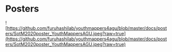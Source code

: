 # Posters

![https://github.com/furuhashilab/youthmappers4agu/blob/master/docs/posters/SotM2020poster_YouthMappersAGU.jpeg?raw=true](https://github.com/furuhashilab/youthmappers4agu/blob/master/docs/posters/SotM2020poster_YouthMappersAGU.jpeg?raw=true)
